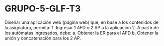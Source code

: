 # GRUPO-5-GLF-T3
Diseñar una aplicación web (página web) que, en base a los contenidos de la asignatura, permita: 1. Ingresar 1 AFD o 2 AP a la aplicación 2. A partir de los autómatas ingresados, debe: a. Obtener la ER para el AFD b. Obtener la unión y concatenación para los 2 AP.
